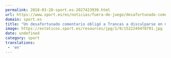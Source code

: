 ```yaml
---
permalink: 2018-03-28-sport.es-2027423939.html
url: https://www.sport.es/es/noticias/fuera-de-juego/desafortunado-comentario-obligo-trancas-disculparse-medio-hormiguero-6721004?utm_source=rss-noticias&utm_medium=feed&utm_campaign=fuera-de-juego
domain: sport.es
title: "Un desafortunado comentario obligó a Trancas a disculparse en medio de"
image: https://estaticos.sport.es/resources/jpg/1/9/1522249478791.jpg
date: undefined
category: sport
translations: 
 - 'en'
---
```


